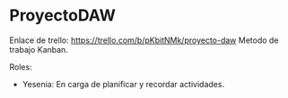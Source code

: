 # ProyectoDAW
 
Enlace de trello: https://trello.com/b/pKbitNMk/proyecto-daw
Metodo de trabajo Kanban.

Roles:
- Yesenia: En carga de planificar y recordar actividades.
